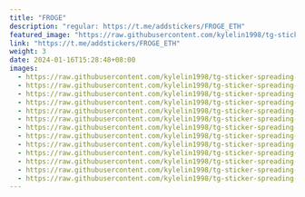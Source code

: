 ```yaml
---
title: "FROGE"
description: "regular: https://t.me/addstickers/FROGE_ETH"
featured_image: "https://raw.githubusercontent.com/kylelin1998/tg-sticker-spreading-worldwide-images/main/img/1d3f33d3-c9dc-4861-baf9-2de2c09b600a.jpg"
link: "https://t.me/addstickers/FROGE_ETH"
weight: 3
date: 2024-01-16T15:28:48+08:00
images:
  - https://raw.githubusercontent.com/kylelin1998/tg-sticker-spreading-worldwide-images/main/img/1d3f33d3-c9dc-4861-baf9-2de2c09b600a.jpg
  - https://raw.githubusercontent.com/kylelin1998/tg-sticker-spreading-worldwide-images/main/img/4e27152d-e033-426f-97d9-8dea7bd6a5a3.jpg
  - https://raw.githubusercontent.com/kylelin1998/tg-sticker-spreading-worldwide-images/main/img/df79841a-1764-467b-ba66-2cf11f7385b6.jpg
  - https://raw.githubusercontent.com/kylelin1998/tg-sticker-spreading-worldwide-images/main/img/062e9efc-7bd8-44bd-bf5d-67cf2256afe4.jpg
  - https://raw.githubusercontent.com/kylelin1998/tg-sticker-spreading-worldwide-images/main/img/00781b13-9df4-4d30-9680-eee321a5a42b.jpg
  - https://raw.githubusercontent.com/kylelin1998/tg-sticker-spreading-worldwide-images/main/img/408e97d5-0b3c-42fc-8b83-6e1e54aa636a.jpg
  - https://raw.githubusercontent.com/kylelin1998/tg-sticker-spreading-worldwide-images/main/img/42185053-0b99-4d58-9a54-a6a624841811.jpg
  - https://raw.githubusercontent.com/kylelin1998/tg-sticker-spreading-worldwide-images/main/img/f1c98001-2ddf-481d-a055-4f62e6d9af31.jpg
  - https://raw.githubusercontent.com/kylelin1998/tg-sticker-spreading-worldwide-images/main/img/730727ef-85e9-4385-80eb-7dbf2bc8c154.jpg
  - https://raw.githubusercontent.com/kylelin1998/tg-sticker-spreading-worldwide-images/main/img/06507f22-a76a-40d6-b1bd-20a08ffa9da6.jpg
  - https://raw.githubusercontent.com/kylelin1998/tg-sticker-spreading-worldwide-images/main/img/e6ff391b-ee7e-48f1-a527-a019594da697.jpg
  - https://raw.githubusercontent.com/kylelin1998/tg-sticker-spreading-worldwide-images/main/img/0ce5cb14-cc7e-4407-b587-1c136571aa5e.jpg
  - https://raw.githubusercontent.com/kylelin1998/tg-sticker-spreading-worldwide-images/main/img/6e4c7324-b501-4ff4-a2f3-e54a897be21d.jpg
---
```


